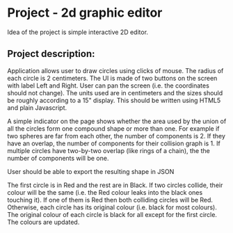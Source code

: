 <h1>Project - 2d graphic editor</h1>

<p>Idea of the project is simple interactive 2D editor.</p>
 
<h2>Project description:</h2>
<p>
Application allows user to draw circles using clicks of mouse. The radius of each circle is 2 centimeters. The UI is made of two buttons on the screen with label Left and Right. User can pan the screen (i.e. the coordinates should not change). The units used are in centimeters and the sizes should be roughly according to a 15" display. This should be written using HTML5 and plain Javascript.
</p>

<p>
A simple indicator on the page shows whether the area used by the union of all the circles form one compound shape or more than one. For example if two spheres are far from each other, the number of components is 2. If they have an overlap, the number of components for their collision graph is 1. If multiple circles have two-by-two overlap (like rings of a chain), the the number of components will be one.
</p>

<p> User should be able to export the resulting shape in JSON</p>
 
<p>The first circle is in Red and the rest are in Black. If two circles collide, their colour will be the same (i.e. the Red colour leaks into the black ones touching it). If one of them is Red then both colliding circles will be Red. Otherwise, each circle has its original colour (i.e. black for most colours). The original colour of each circle is black for all except for the first circle. The colours are updated.</p>